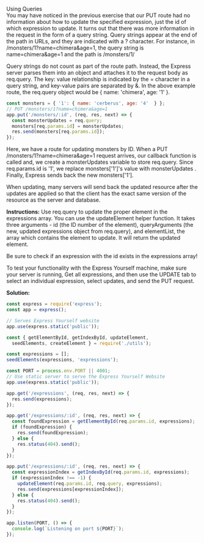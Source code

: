Using Queries<br>
You may have noticed in the previous exercise that our PUT route had no information about how to update the specified expression, just the id of which expression to update. It turns out that there was more information in the request in the form of a query string. Query strings appear at the end of the path in URLs, and they are indicated with a ? character. For instance, in /monsters/1?name=chimera&age=1, the query string is name=chimera&age=1 and the path is /monsters/1/

Query strings do not count as part of the route path. Instead, the Express server parses them into an object and attaches it to the request body as req.query. The key: value relationship is indicated by the = character in a query string, and key-value pairs are separated by &. In the above example route, the req.query object would be { name: 'chimera', age: '1' }.
```javascript
const monsters = { '1': { name: 'cerberus', age: '4'  } };
// PUT /monsters/1?name=chimera&age=1
app.put('/monsters/:id', (req, res, next) => {
  const monsterUpdates = req.query;
  monsters[req.params.id] = monsterUpdates;
  res.send(monsters[req.params.id]);
});
```
Here, we have a route for updating monsters by ID. When a PUT /monsters/1?name=chimera&age=1 request arrives, our callback function is called and, we create a monsterUpdates variable to store req.query. Since req.params.id is '1', we replace monsters['1']'s value with monsterUpdates . Finally, Express sends back the new monsters['1'].

When updating, many servers will send back the updated resource after the updates are applied so that the client has the exact same version of the resource as the server and database.

**Instructions:**
Use req.query to update the proper element in the expressions array. You can use the updateElement helper function. It takes three arguments - id (the ID number of the element), queryArguments (the new, updated expressions object from req.query), and elementList, the array which contains the element to update. It will return the updated element.

Be sure to check if an expression with the id exists in the expressions array!

To test your functionality with the Express Yourself machine, make sure your server is running, Get all expressions, and then use the UPDATE tab to select an individual expression, select updates, and send the PUT request.

**Solution:**
```javascript
const express = require('express');
const app = express();

// Serves Express Yourself website
app.use(express.static('public'));

const { getElementById, getIndexById, updateElement,
  seedElements, createElement } = require('./utils');

const expressions = [];
seedElements(expressions, 'expressions');

const PORT = process.env.PORT || 4001;
// Use static server to serve the Express Yourself Website
app.use(express.static('public'));

app.get('/expressions', (req, res, next) => {
  res.send(expressions);
});

app.get('/expressions/:id', (req, res, next) => {
  const foundExpression = getElementById(req.params.id, expressions);
  if (foundExpression) {
    res.send(foundExpression);
  } else {
    res.status(404).send();
  }
});

app.put('/expressions/:id', (req, res, next) => {
  const expressionIndex = getIndexById(req.params.id, expressions);
  if (expressionIndex !== -1) {
    updateElement(req.params.id, req.query, expressions);
    res.send(expressions[expressionIndex]);
  } else {
    res.status(404).send();
  }
});

app.listen(PORT, () => {
  console.log(`Listening on port ${PORT}`);
});
```
